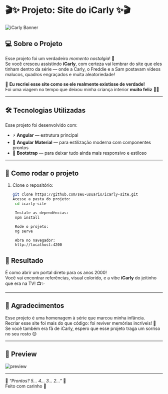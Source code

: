 # 🎬✨ Projeto: Site do iCarly ✨🎬  

![iCarly Banner](https://media.giphy.com/media/xT9DPnG9fGZytCWBIY/giphy.gif)

## 💻 Sobre o Projeto

Esse projeto foi um verdadeiro *momento nostalgia*! 🌈  
Se você cresceu assistindo **iCarly**, com certeza vai lembrar do site que eles tinham dentro da série — onde a Carly, o Freddie e a Sam postavam vídeos malucos, quadros engraçados e muita aleatoriedade!  

🎉 **Eu recriei esse site como se ele realmente existisse de verdade!**  
Foi uma viagem no tempo que deixou minha criança interior **muito feliz** 🥹💖

---

## 🛠️ Tecnologias Utilizadas

Esse projeto foi desenvolvido com:

- ⚡ **Angular** — estrutura principal
- 🎨 **Angular Material** — para estilização moderna com componentes prontos
- 💠 **Bootstrap** — para deixar tudo ainda mais responsivo e estiloso

---

## 🚀 Como rodar o projeto

1. Clone o repositório:
   ```bash
   git clone https://github.com/seu-usuario/icarly-site.git
   Acesse a pasta do projeto:
    cd icarly-site
   
    Instale as dependências:
    npm install
   
    Rode o projeto:
    ng serve
   
    Abra no navegador:
    http://localhost:4200
   ```



## 🌟 Resultado

É como abrir um portal direto para os anos 2000!  
Você vai encontrar referências, visual colorido, e a vibe **iCarly** do jeitinho que era na TV! 📺✨

---

## 💌 Agradecimentos

Esse projeto é uma homenagem à série que marcou minha infância.  
Recriar esse site foi mais do que código: foi reviver memórias incríveis! 💖  
Se você também era fã de iCarly, espero que esse projeto traga um sorriso no seu rosto 😊

---

## 📸 Preview

![preview](https://media.giphy.com/media/4Zo41lhzKt6iZ8xff9/giphy.gif)

---

📌 *“Prontos? 5... 4... 3... 2...”* 🎥  
Feito com carinho 💙


